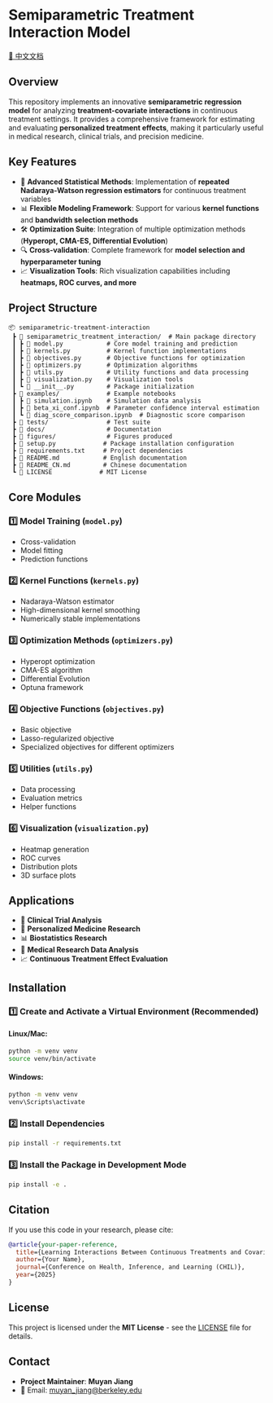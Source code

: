 # Semiparametric Treatment Interaction Model

[📄 中文文档](README_CN.md)

## Overview

This repository implements an innovative **semiparametric regression model** for analyzing **treatment-covariate interactions** in continuous treatment settings. It provides a comprehensive framework for estimating and evaluating **personalized treatment effects**, making it particularly useful in medical research, clinical trials, and precision medicine.

## Key Features

- 🔬 **Advanced Statistical Methods**: Implementation of **repeated Nadaraya-Watson regression estimators** for continuous treatment variables
- 📊 **Flexible Modeling Framework**: Support for various **kernel functions** and **bandwidth selection methods**
- 🛠️ **Optimization Suite**: Integration of multiple optimization methods (**Hyperopt, CMA-ES, Differential Evolution**)
- 🔍 **Cross-validation**: Complete framework for **model selection and hyperparameter tuning**
- 📈 **Visualization Tools**: Rich visualization capabilities including **heatmaps, ROC curves, and more**

## Project Structure

```
📦 semiparametric-treatment-interaction
 ┣ 📂 semiparametric_treatment_interaction/  # Main package directory
 ┃ ┣ 📜 model.py            # Core model training and prediction
 ┃ ┣ 📜 kernels.py          # Kernel function implementations
 ┃ ┣ 📜 objectives.py       # Objective functions for optimization
 ┃ ┣ 📜 optimizers.py       # Optimization algorithms
 ┃ ┣ 📜 utils.py            # Utility functions and data processing
 ┃ ┣ 📜 visualization.py    # Visualization tools
 ┃ ┗ 📜 __init__.py         # Package initialization
 ┣ 📂 examples/             # Example notebooks
 ┃ ┣ 📜 simulation.ipynb    # Simulation data analysis
 ┃ ┣ 📜 beta_xi_conf.ipynb  # Parameter confidence interval estimation
 ┃ ┗ 📜 diag_score_comparison.ipynb  # Diagnostic score comparison
 ┣ 📂 tests/                # Test suite
 ┣ 📂 docs/                 # Documentation
 ┣ 📂 figures/              # Figures produced
 ┣ 📜 setup.py             # Package installation configuration
 ┣ 📜 requirements.txt     # Project dependencies
 ┣ 📜 README.md            # English documentation
 ┣ 📜 README_CN.md         # Chinese documentation
 ┗ 📜 LICENSE             # MIT License
```

## Core Modules

### 1️⃣ Model Training (`model.py`)
- Cross-validation
- Model fitting
- Prediction functions

### 2️⃣ Kernel Functions (`kernels.py`)
- Nadaraya-Watson estimator
- High-dimensional kernel smoothing
- Numerically stable implementations

### 3️⃣ Optimization Methods (`optimizers.py`)
- Hyperopt optimization
- CMA-ES algorithm
- Differential Evolution
- Optuna framework

### 4️⃣ Objective Functions (`objectives.py`)
- Basic objective
- Lasso-regularized objective
- Specialized objectives for different optimizers

### 5️⃣ Utilities (`utils.py`)
- Data processing
- Evaluation metrics
- Helper functions

### 6️⃣ Visualization (`visualization.py`)
- Heatmap generation
- ROC curves
- Distribution plots
- 3D surface plots

## Applications

- 🏥 **Clinical Trial Analysis**
- 💊 **Personalized Medicine Research**
- 📊 **Biostatistics Research**
- 🔬 **Medical Research Data Analysis**
- 📈 **Continuous Treatment Effect Evaluation**

## Installation

### 1️⃣ Create and Activate a Virtual Environment (Recommended)

#### Linux/Mac:
```bash
python -m venv venv
source venv/bin/activate
```

#### Windows:
```bash
python -m venv venv
venv\Scripts\activate
```

### 2️⃣ Install Dependencies
```bash
pip install -r requirements.txt
```

### 3️⃣ Install the Package in Development Mode
```bash
pip install -e .
```

## Citation

If you use this code in your research, please cite:

```bibtex
@article{your-paper-reference,
  title={Learning Interactions Between Continuous Treatments and Covariates with a Semiparametric Model},
  author={Your Name},
  journal={Conference on Health, Inference, and Learning (CHIL)},
  year={2025}
}
```

## License

This project is licensed under the **MIT License** - see the [LICENSE](LICENSE) file for details.

## Contact

- **Project Maintainer**: **Muyan Jiang**
- 📧 Email: [muyan_jiang@berkeley.edu](mailto:muyan_jiang@berkeley.edu)
